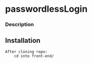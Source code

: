 # passwordlessLogin

### Description
    

## Installation
    After cloning repo:
        cd into front-end/